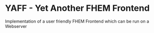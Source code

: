 YAFF - Yet Another FHEM Frontend
====

Implementation of a user friendly FHEM Frontend which can be run on a Webserver
